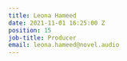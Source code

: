 ```yaml
---
title: Leona Hameed
date: 2021-11-01 16:25:00 Z
position: 15
job-title: Producer
email: leona.hameed@novel.audio
---
```


